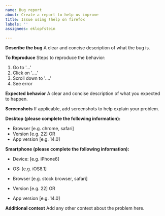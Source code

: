 ```yaml
---
name: Bug report
about: Create a report to help us improve
title: Issue using !help on firefox
labels: ''
assignees: eklopfstein

---
```


**Describe the bug**
A clear and concise description of what the bug is.

**To Reproduce**
Steps to reproduce the behavior:
1. Go to '...'
2. Click on '....'
3. Scroll down to '....'
4. See error

**Expected behavior**
A clear and concise description of what you expected to happen.

**Screenshots**
If applicable, add screenshots to help explain your problem.

**Desktop (please complete the following information):**
 - Browser [e.g. chrome, safari]
 - Version [e.g. 22]
OR
 - App version [e.g. 14.0]

**Smartphone (please complete the following information):**
 - Device: [e.g. iPhone6]
 - OS: [e.g. iOS8.1]

 - Browser [e.g. stock browser, safari]
 - Version [e.g. 22]
OR
 - App version [e.g. 14.0]

**Additional context**
Add any other context about the problem here.
